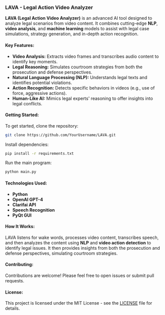 ### **LAVA - Legal Action Video Analyzer**

**LAVA (Legal Action Video Analyzer)** is an advanced AI tool designed to analyze legal scenarios from video content. It combines cutting-edge **NLP**, **video analysis**, and **machine learning** models to assist with legal case simulations, strategy generation, and in-depth action recognition.

#### **Key Features:**
- **Video Analysis:** Extracts video frames and transcribes audio content to identify key moments.
- **Legal Reasoning:** Simulates courtroom strategies from both the prosecution and defense perspectives.
- **Natural Language Processing (NLP):** Understands legal texts and identifies potential violations.
- **Action Recognition:** Detects specific behaviors in videos (e.g., use of force, aggressive actions).
- **Human-Like AI:** Mimics legal experts' reasoning to offer insights into legal conflicts.

#### **Getting Started:**

To get started, clone the repository:
```bash
git clone https://github.com/YourUsername/LAVA.git
```

Install dependencies:
```bash
pip install -r requirements.txt
```

Run the main program:
```bash
python main.py
```

#### **Technologies Used:**
- **Python**
- **OpenAI GPT-4**
- **Clarifai API**
- **Speech Recognition**
- **PyQt GUI**

#### **How It Works:**
LAVA listens for wake words, processes video content, transcribes speech, and then analyzes the content using **NLP** and **video action detection** to identify legal issues. It then provides insights from both the prosecution and defense perspectives, simulating courtroom strategies.

#### **Contributing:**
Contributions are welcome! Please feel free to open issues or submit pull requests.

#### **License:**
This project is licensed under the MIT License - see the [LICENSE](LICENSE) file for details.
